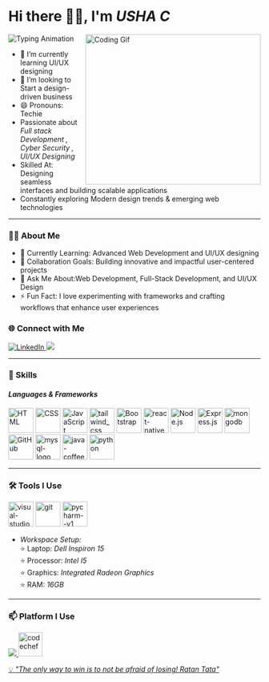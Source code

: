 # Hi there 👋🏻, I'm *USHA C*

![Typing
Animation](https://readme-typing-svg.demolab.com/?lines=Full+Stack+Developer;UI/UX+Designer;Entrepreneur;&font=Fira%20Code&center=true&width=440&height=45&color=00bcd4&vCenter=true&size=22)
<img align="right" src="https://i.pinimg.com/originals/47/f0/34/47f0342cec72b800463bf003eac1257e.gif" alt="Coding Gif" width="350" height="300" />


- 🌱 I’m currently learning UI/UX designing
- 👯 I’m looking to Start a design-driven business
- 😄 Pronouns: Techie
- Passionate about *Full stack Development , Cyber Security , UI/UX Designing*
- Skilled At: Designing seamless interfaces and building scalable applications
- Constantly exploring Modern design trends & emerging web technologies

---
### 👨‍💻 About Me
- 🌱 Currently Learning: Advanced Web Development and UI/UX designing
- 👯 Collaboration Goals: Building innovative and impactful user-centered projects
- 💬 Ask Me About:Web Development, Full-Stack Development, and UI/UX Design
- ⚡ Fun Fact: I love experimenting with frameworks and crafting workflows that enhance user experiences
### 🌐 Connect with Me
<p align="left">
  
<!-- LinkdIn -->
<a href="https://www.linkedin.com/in/ushac-187516292">
<img
src="https://img.shields.io/badge/LinkedIn-blue?style=for-the-badge&logo=linkedin&logoColor=white" alt="LinkedIn" />
</a>

  <!-- Gmail -->
<a href="harinichnadru019@gmail.com" target="Gmail">
<img
src="https://img.shields.io/badge/Gmail-D14836?style=for-the-badge&logo=gmail&logoColor=white" />
</a>

---

### 🚀  Skills
#### *Languages & Frameworks*
<p align="left">
<img width="50" height="50" src="https://img.icons8.com/color/48/000000/html-5.png" alt="HTML" title="HTML" />
<img width="50" height="50" src="https://img.icons8.com/color/48/000000/css3.png" alt="CSS" title="CSS" />
<img width="50" height="50" src="https://img.icons8.com/color/48/000000/javascript.png" alt="JavaScript" title="JavaScript" />
<img width="50" height="50" src="https://img.icons8.com/fluency/48/tailwind_css.png" alt="tailwind_css"/>
<img width="50" height="50" src="https://img.icons8.com/color/48/000000/bootstrap.png" alt="Bootstrap" title="Bootstrap" />
<img width="50" height="50" src="https://img.icons8.com/color/48/react-native.png" alt="react-native"/>
<img width="50" height="50" src="https://img.icons8.com/color/48/000000/nodejs.png" alt="Node.js" title="Node.js" />
<img width="50" height="50" src="https://img.icons8.com/ios/50/express-js.png" alt="Express.js" title="Express.js" />
<img width="50" height="50" src="https://img.icons8.com/color/48/mongodb.png" alt="mongodb"/>
<img width="50" height="50" src="https://img.icons8.com/color/48/000000/github.png" alt="GitHub" title="GitHub" /> 
<img width="50" height="50" src="https://img.icons8.com/fluency/48/mysql-logo.png" alt="mysql-logo"/>
<img width="50" height="50" src="https://img.icons8.com/color/48/java-coffee-cup-logo--v1.png" alt="java-coffee-cup-logo--v1"/>
<img width="50" height="50" src="https://img.icons8.com/fluency/48/python.png" alt="python"/>
</p>

---

### 🛠 Tools I Use
<p align="left">
<img width="50" height="50" src="https://img.icons8.com/fluency/48/visual-studio-code-2019.png" alt="visual-studio-code-2019"/>
<img width="50" height="50" src="https://img.icons8.com/color/48/git.png" alt="git"/>
<img width="50" height="50" src="https://img.icons8.com/color/48/pycharm--v1.png" alt="pycharm--v1"/>

- *Workspace Setup:*<br>
   ⭐ Laptop: *Dell Inspiron 15* <br>
   ⭐ Processor: *Intel I5* <br>
   ⭐ Graphics: *Integrated Radeon Graphics* <br>
   ⭐ RAM: *16GB* <br>
   </p>
 
 ---
 
### 📫 Platform I Use
<p align="left">
  
<!-- LeetCode -->
<a href="https://leetcode.com/u/Umamageshwari/" target="LeetCode">
<img src="https://img.shields.io/badge/-LeetCode-FFA116?style=for-the-badge&logo=LeetCode&logoColor=black" />
</a>
 
  <!-- CodeChef -->
<a href="https://www.codechef.com/users/uma_1503" target="CodeChef">
<img width="48" height="48" src="https://img.icons8.com/color/48/codechef.png" alt="codechef"/>
</p>


💡 *"The only way to win is to not be afraid of losing!  Ratan Tata"*
